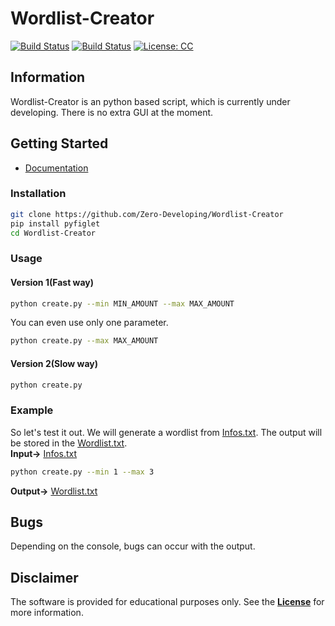 # Wordlist-Creator

[![Build Status](https://img.shields.io/github/stars/Zero-Developing/Wordlist-Creator.svg)](https://github.com/Zero-Developing/Wordlist-Creator)
[![Build Status](https://img.shields.io/github/forks/Zero-Developing/Wordlist-Creator)](https://github.com/Zero-Developing/Wordlist-Creator)
[![License: CC](https://img.shields.io/github/license/Zero-Developing/Wordlist-Creator)](https://github.com/Zero-Developing/Wordlist-Creator)

## Information
Wordlist-Creator is an python based script, which is currently under developing. There is no extra GUI at the moment.

## Getting Started
- [Documentation](doc.md)

### Installation
```bash
git clone https://github.com/Zero-Developing/Wordlist-Creator
pip install pyfiglet
cd Wordlist-Creator
```

### Usage

#### Version 1(Fast way)
```bash
python create.py --min MIN_AMOUNT --max MAX_AMOUNT
```
You can even use only one parameter.
```bash
python create.py --max MAX_AMOUNT
```
#### Version 2(Slow way)
```bash
python create.py
```

### Example
So let's test it out. We will generate a wordlist from [Infos.txt](infos.txt). The output will be stored in the [Wordlist.txt](wordlist.txt).\
**Input->** [Infos.txt](infos.txt)
```bash
python create.py --min 1 --max 3
```
**Output->** [Wordlist.txt](wordlist.txt)


## Bugs
Depending on the console, bugs can occur with the output.

## Disclaimer
The software is provided for educational purposes only. See the **[License](LICENSE)** for more information.

